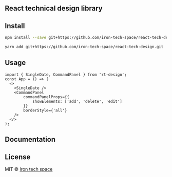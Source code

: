 ## React technical design library

## Install

```bash
npm install --save git+https://github.com/iron-tech-space/react-tech-design.git
```

```bash
yarn add git+https://github.com/iron-tech-space/react-tech-design.git
```

## Usage

```static
import { SingleDate, CommandPanel } from 'rt-design';
const App = () => (
  <>
    <SingleDate />
    <CommandPanel
        commandPanelProps={{
            showElements: ['add', 'delete', 'edit']
        }}
        borderStyle={'all'}
    />
  </>
);
```

## Documentation

## License

MIT © [Iron tech space](https://github.com/iron-tech-space/react-tech-design/blob/master/LICENSE.md)
